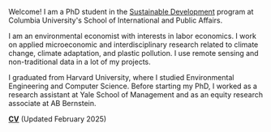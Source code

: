 
Welcome! I am a PhD student in the [Sustainable Development](https://www.sipa.columbia.edu/academics/programs/phd-sustainable-development) program at Columbia University's School of International and Public Affairs.
 
I am an environmental economist with interests in labor economics. I work on applied microeconomic and interdisciplinary research related to climate change, climate adaptation, and plastic pollution. I use remote sensing and non-traditional data in a lot of my projects.
 
I graduated from Harvard University, where I studied Environmental Engineering and Computer Science. Before starting my PhD, I worked as a research assistant at Yale School of Management and as an equity research associate at AB Bernstein. 

__[CV](/pdf/apapp_cv.pdf)__ (Updated February 2025)
